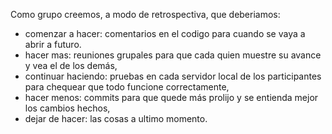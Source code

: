 Como grupo creemos, a modo de retrospectiva, que deberiamos:

- comenzar a hacer: comentarios en el codigo para cuando se vaya a abrir a futuro.
- hacer mas: reuniones grupales para que cada quien muestre su avance y vea el de los demás,
- continuar haciendo: pruebas en cada servidor local de los participantes para chequear que todo funcione correctamente,
- hacer menos: commits para que quede más prolijo y se entienda mejor los cambios hechos,
- dejar de hacer: las cosas a ultimo momento.